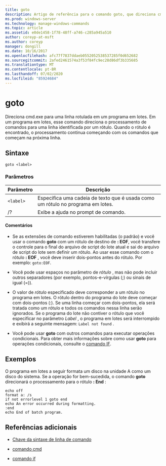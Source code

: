 ```yaml
---
title: goto
description: Artigo de referência para o comando goto, que direciona cmd.exe para uma linha rotulada em um programa em lotes.
ms.prod: windows-server
ms.technology: manage-windows-commands
ms.topic: article
ms.assetid: e0de1458-1f78-48ff-a746-c285a945a510
author: coreyp-at-msft
ms.author: coreyp
manager: dongill
ms.date: 10/16/2017
ms.openlocfilehash: afc77f7837ddaeb0552052538537285f0d652682
ms.sourcegitcommit: 2afed2461574a3f53f84fc9ec28d86df3b335685
ms.translationtype: MT
ms.contentlocale: pt-BR
ms.lasthandoff: 07/02/2020
ms.locfileid: "85924684"
---
```

# <a name="goto"></a>goto

Direciona cmd.exe para uma linha rotulada em um programa em lotes. Em um programa em lotes, esse comando direciona o processamento de comandos para uma linha identificada por um rótulo. Quando o rótulo é encontrado, o processamento continua começando com os comandos que começam na próxima linha.

## <a name="syntax"></a>Sintaxe

```
goto <label>
```

### <a name="parameters"></a>Parâmetros

| Parâmetro | Descrição |
| --------- | ----------- |
| `<label>` | Especifica uma cadeia de texto que é usada como um rótulo no programa em lotes. |
| /? | Exibe a ajuda no prompt de comando. |

#### <a name="remarks"></a>Comentários

-  Se as extensões de comando estiverem habilitadas (o padrão) e você usar o comando **goto** com um rótulo de destino de **: EOF**, você transfere o controle para o final do arquivo de script do lote atual e sai do arquivo de script do lote sem definir um rótulo. Ao usar esse comando com o rótulo **: EOF** , você deve inserir dois-pontos antes do rótulo. Por exemplo: `goto:EOF`.

- Você pode usar espaços no parâmetro de *rótulo* , mas não pode incluir outros separadores (por exemplo, pontos-e-vírgulas (;) ou sinais de igual (=)).

- O valor de *rótulo* especificado deve corresponder a um rótulo no programa em lotes. O rótulo dentro do programa do lote deve começar com dois-pontos (:). Se uma linha começar com dois-pontos, ela será tratada como um rótulo e todos os comandos nessa linha serão ignorados. Se o programa do lote não contiver o rótulo que você especificar no parâmetro *Label* , o programa em lotes será interrompido e exibirá a seguinte mensagem: `Label not found` .

- Você pode usar **goto** com outros comandos para executar operações condicionais. Para obter mais informações sobre como usar **goto** para operações condicionais, consulte o [comando IF](if.md).

## <a name="examples"></a>Exemplos

O programa em lotes a seguir formata um disco na unidade A como um disco do sistema. Se a operação for bem-sucedida, o comando **goto** direcionará o processamento para o rótulo **: End** :

```
echo off
format a: /s
if not errorlevel 1 goto end
echo An error occurred during formatting.
:end
echo End of batch program.
```

## <a name="additional-references"></a>Referências adicionais

- [Chave da sintaxe de linha de comando](command-line-syntax-key.md)

- [comando cmd](cmd.md)

- [comando if](if.md)